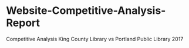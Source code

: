 # Website-Competitive-Analysis-Report
Competitive Analysis King County Library  vs  Portland Public Library 2017
